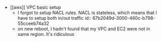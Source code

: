- [[aws]] VPC basic setup
	- I forgot to setup NACL rules. NACL is stateless, which means that I have to setup both in/out traffic
	  id:: 67b2049d-3000-460c-b798-55cceeb74a32
	- on new reboot, I hadn't found that my VPC and EC2 were not in same region. It's ridiculous
